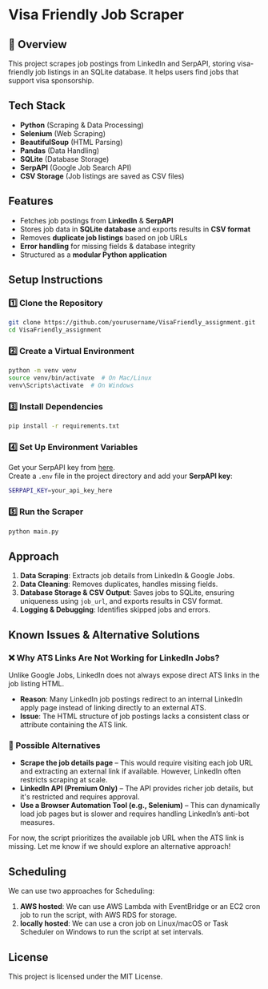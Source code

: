 # Visa Friendly Job Scraper

## 📌 Overview
This project scrapes job postings from LinkedIn and SerpAPI, storing visa-friendly job listings in an SQLite database. It helps users find jobs that support visa sponsorship.

## Tech Stack
- **Python** (Scraping & Data Processing)
- **Selenium** (Web Scraping)
- **BeautifulSoup** (HTML Parsing)
- **Pandas** (Data Handling)
- **SQLite** (Database Storage)
- **SerpAPI** (Google Job Search API)
- **CSV Storage** (Job listings are saved as CSV files)

## Features
- Fetches job postings from **LinkedIn** & **SerpAPI**
- Stores job data in **SQLite database** and exports results in **CSV format**
- Removes **duplicate job listings** based on job URLs
- **Error handling** for missing fields & database integrity
- Structured as a **modular Python application**

## Setup Instructions
### 1️⃣ Clone the Repository
```bash
git clone https://github.com/yourusername/VisaFriendly_assignment.git
cd VisaFriendly_assignment
```

### 2️⃣ Create a Virtual Environment
```bash
python -m venv venv
source venv/bin/activate  # On Mac/Linux
venv\Scripts\activate  # On Windows
```

### 3️⃣ Install Dependencies
```bash
pip install -r requirements.txt
```

### 4️⃣ Set Up Environment Variables
Get your SerpAPI key from [here](https://serpapi.com/).<br>
Create a `.env` file in the project directory and add your **SerpAPI key**:
```bash
SERPAPI_KEY=your_api_key_here
```

### 5️⃣ Run the Scraper
```bash
python main.py
```

## Approach
1. **Data Scraping**: Extracts job details from LinkedIn & Google Jobs.
2. **Data Cleaning**: Removes duplicates, handles missing fields.
3. **Database Storage & CSV Output**: Saves jobs to SQLite, ensuring uniqueness using `job_url`, and exports results in CSV format.
4. **Logging & Debugging**: Identifies skipped jobs and errors.

## Known Issues & Alternative Solutions
### ❌ Why ATS Links Are Not Working for LinkedIn Jobs?
Unlike Google Jobs, LinkedIn does not always expose direct ATS links in the job listing HTML.

- **Reason**: Many LinkedIn job postings redirect to an internal LinkedIn apply page instead of linking directly to an external ATS.
- **Issue**: The HTML structure of job postings lacks a consistent class or attribute containing the ATS link.

### 🔄 Possible Alternatives
- **Scrape the job details page** – This would require visiting each job URL and extracting an external link if available. However, LinkedIn often restricts scraping at scale.
- **LinkedIn API (Premium Only)** – The API provides richer job details, but it's restricted and requires approval.
- **Use a Browser Automation Tool (e.g., Selenium)** – This can dynamically load job pages but is slower and requires handling LinkedIn’s anti-bot measures.

For now, the script prioritizes the available job URL when the ATS link is missing. Let me know if we should explore an alternative approach!

## Scheduling
We can use two approaches for Scheduling:
1. **AWS hosted**: We can use AWS Lambda with EventBridge or an EC2 cron job to run the script, with AWS RDS for storage.
2. **locally hosted**: We can use a cron job on Linux/macOS or Task Scheduler on Windows to run the script at set intervals.

## License
This project is licensed under the MIT License.
